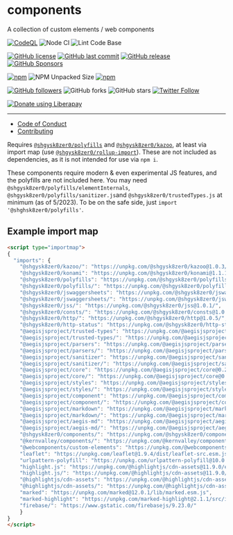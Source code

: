 # components
A collection of custom elements / web components

[![CodeQL](https://github.com/shgysk8zer0/components/actions/workflows/codeql-analysis.yml/badge.svg)](https://github.com/shgysk8zer0/components/actions/workflows/codeql-analysis.yml)
![Node CI](https://github.com/shgysk8zer0/components/workflows/Node%20CI/badge.svg)
![Lint Code Base](https://github.com/shgysk8zer0/components/workflows/Lint%20Code%20Base/badge.svg)

[![GitHub license](https://img.shields.io/github/license/shgysk8zer0/components.svg)](https://github.com/shgysk8zer0/components/blob/master/LICENSE)
[![GitHub last commit](https://img.shields.io/github/last-commit/shgysk8zer0/components.svg)](https://github.com/shgysk8zer0/components/commits/master)
[![GitHub release](https://img.shields.io/github/release/shgysk8zer0/components?logo=github)](https://github.com/shgysk8zer0/components/releases)
[![GitHub Sponsors](https://img.shields.io/github/sponsors/shgysk8zer0?logo=github)](https://github.com/sponsors/shgysk8zer0)

[![npm](https://img.shields.io/npm/v/@shgysk8zer0/components)](https://www.npmjs.com/package/@shgysk8zer0/components)
![NPM Unpacked Size](https://img.shields.io/npm/unpacked-size/%40shgysk8zer0%2Fcomponents)
[![npm](https://img.shields.io/npm/dw/@shgysk8zer0/components?logo=npm)](https://www.npmjs.com/package/@shgysk8zer0/components)

[![GitHub followers](https://img.shields.io/github/followers/shgysk8zer0.svg?style=social)](https://github.com/shgysk8zer0)
![GitHub forks](https://img.shields.io/github/forks/shgysk8zer0/components.svg?style=social)
![GitHub stars](https://img.shields.io/github/stars/shgysk8zer0/components.svg?style=social)
[![Twitter Follow](https://img.shields.io/twitter/follow/shgysk8zer0.svg?style=social)](https://twitter.com/shgysk8zer0)

[![Donate using Liberapay](https://img.shields.io/liberapay/receives/shgysk8zer0.svg?logo=liberapay)](https://liberapay.com/shgysk8zer0/donate "Donate using Liberapay")
- - -

- [Code of Conduct](./.github/CODE_OF_CONDUCT.md)
- [Contributing](./.github/CONTRIBUTING.md)
<!-- - [Security Policy](./.github/SECURITY.md) -->


Requires [`@shgysk8zer0/polyfills`](https://npmjs.org/package/@shgysk8zer0/polyfills)
and [`@shgysk8zer0/kazoo`](https://npmjs.org/package/@shgysk8zer0/kazoo), at least
via import map (use [`@shgysk8zer0/rollup-import`](https://npmjs.org/package/@shgysk8zer0/rollup-import)).
These are not included as dependencies, as it is not intended for use via `npm i`.

These components require modern & even experimental JS features, and the polyfills
are not included here. You may need `@shgysk8zer0/polyfills/elementInternals`,
`@shgysk8zer0/polyfills/sanitizer.js`and `@shgysk8zer0/trustedTypes.js`
at minimum (as of 5/2023). To be on the safe side, just `import '@shghsk8zer0/polyfills'`.

## Example import map

```html
<script type="importmap">
{
  "imports": {
    "@shgysk8zer0/kazoo/": "https://unpkg.com/@shgysk8zer0/kazoo@1.0.3/",
    "@shgysk8zer0/konami": "https://unpkg.com/@shgysk8zer0/konami@1.1.1/konami.js",
    "@shgysk8zer0/polyfills": "https://unpkg.com/@shgysk8zer0/polyfills@0.3.10/all.min.js",
    "@shgysk8zer0/polyfills/": "https://unpkg.com/@shgysk8zer0/polyfills@0.3.10/",
    "@shgysk8zer0/jswaggersheets": "https://unpkg.com/@shgysk8zer0/jswaggersheets@1.1.0/swagger.js",
    "@shgysk8zer0/jswaggersheets/": "https://unpkg.com/@shgysk8zer0/jswaggersheets@1.1.0/",
    "@shgysk8zer0/jss/": "https://unpkg.com/@shgysk8zer0/jss@1.0.1/",
    "@shgysk8zer0/consts/": "https://unpkg.com/@shgysk8zer0/consts@1.0.8/",
    "@shgysk8zer0/http/": "https://unpkg.com/@shgysk8zer0/http@1.0.5/",
    "@shgysk8zer0/http-status": "https://unpkg.com/@shgysk8zer0/http-status@1.1.1/http-status.js",
    "@aegisjsproject/trusted-types": "https://unpkg.com/@aegisjsproject/trusted-types@1.0.1/bundle.min.js",
    "@aegisjsproject/trusted-types/": "https://unpkg.com/@aegisjsproject/trusted-types@1.0.1/",
    "@aegisjsproject/parsers": "https://unpkg.com/@aegisjsproject/parsers@0.0.8/bundle.min.js",
    "@aegisjsproject/parsers/": "https://unpkg.com/@aegisjsproject/parsers@0.0.8/",
    "@aegisjsproject/sanitizer": "https://unpkg.com/@aegisjsproject/sanitizer@0.1.0/sanitizer.js",
    "@aegisjsproject/sanitizer/": "https://unpkg.com/@aegisjsproject/sanitizer@0.1.0/",
    "@aegisjsproject/core": "https://unpkg.com/@aegisjsproject/core@0.2.13/core.js",
    "@aegisjsproject/core/": "https://unpkg.com/@aegisjsproject/core@0.2.13/",
    "@aegisjsproject/styles": "https://unpkg.com/@aegisjsproject/styles@0.1.1/styles.js",
    "@aegisjsproject/styles/": "https://unpkg.com/@aegisjsproject/styles@0.1.1/",
    "@aegisjsproject/component": "https://unpkg.com/@aegisjsproject/component@0.1.2/component.js",
    "@aegisjsproject/component/": "https://unpkg.com/@aegisjsproject/component@0.1.2/",
    "@aegisjsproject/markdown": "https://unpkg.com/@aegisjsproject/markdown@0.1.2/markdown.js",
    "@aegisjsproject/markdown/": "https://unpkg.com/@aegisjsproject/markdown@0.1.2/",
    "@aegisjsproject/aegis-md": "https://unpkg.com/@aegisjsproject/aegis-md@0.0.2/aegis-md.js",
    "@aegisjsproject/aegis-md/": "https://unpkg.com/@aegisjsproject/aegis-md@0.0.2/",
    "@shgysk8zer0/components/": "https://unpkg.com/@shgysk8zer0/components@0.2.5/",
    "@kernvalley/components/": "https://unpkg.com/@kernvalley/components@1.1.5/",
    "@webcomponents/custom-elements": "https://unpkg.com/@webcomponents/custom-elements@1.6.0/custom-elements.min.js",
    "leaflet": "https://unpkg.com/leaflet@1.9.4/dist/leaflet-src.esm.js",
    "urlpattern-polyfill": "https://unpkg.com/urlpattern-polyfill@10.0.0/index.js",
    "highlight.js": "https://unpkg.com/@highlightjs/cdn-assets@11.9.0/es/core.min.js",
    "highlight.js/": "https://unpkg.com/@highlightjs/cdn-assets@11.9.0/es/",
    "@highlightjs/cdn-assets": "https://unpkg.com/@highlightjs/cdn-assets@11.9.0/es/core.min.js",
    "@highlightjs/cdn-assets/": "https://unpkg.com/@highlightjs/cdn-assets@11.9.0/es/",
    "marked": "https://unpkg.com/marked@12.0.1/lib/marked.esm.js",
    "marked-highlight": "https://unpkg.com/marked-highlight@2.1.1/src/index.js",
    "firebase/": "https://www.gstatic.com/firebasejs/9.23.0/"
    }
}
</script>
```
